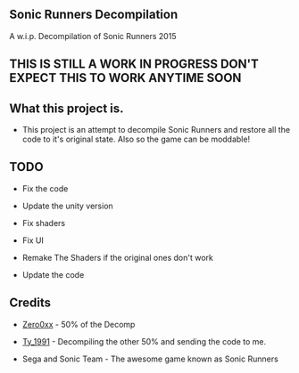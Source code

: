 ## Sonic Runners Decompilation
 

A w.i.p. Decompilation of Sonic Runners 2015

## THIS IS STILL A WORK IN PROGRESS DON'T EXPECT THIS TO WORK ANYTIME SOON

## What this project is.

- This project is an attempt to decompile Sonic Runners and restore all the code to it's original state. Also so the game can be moddable!

## TODO

- Fix the code

- Update the unity version

- Fix shaders

- Fix UI

- Remake The Shaders if the original ones don't work

- Update the code

## Credits

- [Zero0xx](https://twitter.com/ZeroxDash) - 50% of the Decomp

- [Ty_1991](https://twitter.com/snesfx) - Decompiling the other 50% and sending the code to me.

- Sega and Sonic Team - The awesome game known as Sonic Runners


